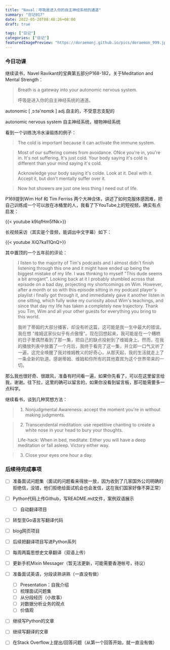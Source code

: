 ```yaml
---
title: "Naval：呼吸是进入你的自主神经系统的通道"
summary: "日记017"
date: 2022-05-28T08:48:26+08:00
draft: true

tags: ["日记"]
categories: ["日记"]
featuredImagePreview: "https://doraemonj.github.io/pics/doraemon_999.jpeg"
---
```


### 今日功课

继续读书，Navel Ravikant的宝典第五部分P168-182，关于Meditation and Mental Strength：

>   Breath is a gateway into your autonomic nervous system.
>
>   呼吸是进入你的自主神经系统的通道。

autonomic [ ˌɔːtə'nɒmɪk ] adj.自主的，不受意志支配的

autonomic nervous system 自主神经系统，植物神经系统

看到一个训练洗冷水澡锻炼的例子：

>   The cold is important because it can activate the immune system.

>   Most of our suffering comes from avoidance. ONce you're in, you're in. It's not suffering. It's just cold. Your body saying it's cold is different than your mind saying it's cold. 
>
>   Acknowledge your body saying it's colde. Look at it. Deal with it. Accept it, but don't mentally suffer over it.

>   Now hot showers are just one less thing I need out of life.

P169提到Wim Hof 和 Tim Ferriss 两个大神合体，讲述了如何克服体感困难，把自己训练成一个可以放在冰桶里的人，我看了下YouTube上的短视频，确实有点启发：

{{< youtube k9IqfHm5fNk>}}

长视频采访（其实是个音频，能调出中文字幕）如下：

{{< youtube XiQ7ka11QnQ>}}

其中置顶的一个五年前的评论：

>   I listen to the majority of Tim's podcasts and I almost didn't finish listening through this one and it might have ended up being the biggest mistake of my life. I was thinking to myself "This dude seems a bit arrogant". Looking back at it I probably stumbled across that episode on a bad day, projecting my shortcomings on Wim. However, after a month or so with this episode sitting in my podcast player's playlist i finally got through it, and immediately gave it another listen in one sitting, which fully woke my curiosity about Wim's teachings, and since that day my life has taken a completely new trajectory. Thank you Tim, Wim and all your other guests for everything you bring to this world.
>
>   我听了蒂姆的大部分播客，却没有听这篇，这可能是我一生中最大的错误。我在想 "维姆这家伙似乎有点傲慢"。现在回想起来，我可能是在一个糟糕的日子里偶然看到了那一集，把自己的缺点投射到了维姆身上。然而，在我的播放列表中放置了一个月后，我终于看完了这一集，并立即一口气又听了一遍，这完全唤醒了我对维姆教义的好奇心，从那天起，我的生活就走上了一条全新的轨道。感谢蒂姆、维姆和你所有的其他嘉宾为这个世界带来的一切。

那么我也很好奇、很跟风，准备有时间看一遍，如果你先看了，可以在这里留言给我，谢谢。往下拉，这里的确可以留言的，如果你没看到留言板，那可能需要多一点科学。

继续看书，谈到几种冥想方法：

>   1.   Nonjudgmental Awareness: accept the moment you're in without making judgments.

>   2.   Transcendental meditation: use repetitive chanting to create a white nose in your head to bury your thoughts.
>
>   Life-hack: When in bed, meditate. Either you will have a deep meditation or fall asleep. Victory either way.

>   3.   Close your eyes one hour a day.




### 后续待完成事项

-   [ ] 准备面试问题集（面试的问题看来得放一放，因为收到了几家国外公司明确的拒绝信，没错，他们拒绝给面试机会也会发信，这在我们国家好像不算正常）
-   [ ] Python代码上传Github，写README.md文件，案例双语展示

    -   [ ] 自动翻译项目
-   [ ] 转型至Go语言写翻译代码
-   [ ] blog网页项目
-   [ ] 后续把翻译项目写进Python系列
-   [ ] 每周两篇思想史文章翻译（双语上传）
-   [ ] 更新手机Mixin Messager（暂无法更新，可能需要香港帐号，待议）
-   [ ] 准备面试英语，分段读熟讲熟（一直没有做）

    -   [ ] Presentation：自我介绍
    -   [ ] 梳理面试问题集
    -   [ ] 从分段经历（小故事）
    -   [ ] 对数据分析业务的观点
    -   [ ] 价值观
-   [ ] 继续写Python的文章
-   [ ] 继续写翻译的文章
-   [ ] 在Stack Overflow上提出/回答问题（从第一个回答开始，就一直没有做）
